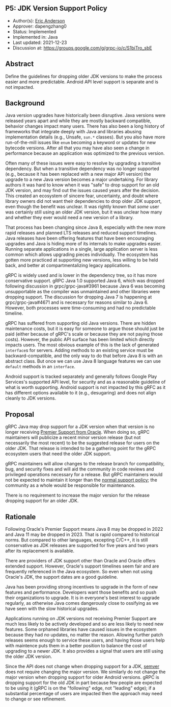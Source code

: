 P5: JDK Version Support Policy
----
* Author(s): [Eric Anderson](https://github.com/ejona86)
* Approver: dapengzhang0
* Status: Implemented
* Implemented in: Java
* Last updated: 2021-12-23
* Discussion at: https://groups.google.com/g/grpc-io/c/S1biTro_sbE

## Abstract

Define the guidelines for dropping older JDK versions to make the process easier
and more predictable. Android API level support is separate and is not impacted.

## Background

Java version upgrades have historically been disruptive. Java versions were
released years apart and while they are mostly backward compatible, behavior
changes impact many users. There has also been a long history of frameworks that
integrate deeply with Java and libraries abusing implementation details (e.g.,
Unsafe, `sun.*` classes). But you also have more run-of-the-mill issues like
`enum` becoming a keyword or updates for new bytecode versions. After all that
you may have also seen a change in performance because an application was
optimized to the previous version.

Often many of these issues were easy to resolve by upgrading a transitive
dependency. But when a transitive dependency was no longer supported (e.g.,
because it has been replaced with a new major API version) the upgrade to a new
Java version becomes a major undertaking. For library authors it was hard to
know when it was "safe" to drop support for an old JDK version, and may find out
the issues caused years after the decision. This created an ecosystem of sincere
fear, uncertainty, and doubt where library owners did not want their
dependencies to drop older JDK support, even though the benefit was unclear. It
was rightly known that _some_ user was certainly still using an older JDK
version, but it was unclear how many and whether they ever would need a new
version of a library.

That process has been changing since Java 8, especially with the new more rapid
releases and planned LTS releases and reduced support timelines. Java releases
have been offering features that have been encouraging upgrades and Java is
hiding more of its internals to make upgrades easier. Running separate
applications in a single, large application server is less common which allows
upgrading pieces individually. The ecosystem has gotten more practiced at
supporting new versions, less willing to be held back, and better at
compartmentalizing legacy applications.

gRPC is widely used and is lower in the dependency tree, so it has more
conservative support. gRPC Java 1.0 supported Java 6, which was dropped
following discussion in grpc/grpc-java#3961 because Java 6 was becoming
unsupportable as the compiler was unmaintained and other libraries were dropping
support. The discussion for dropping Java 7 is happening at grpc/grpc-java#4671
and is necessary for reasons similar to Java 6. However, both processes were
time-consuming and had no predictable timeline.

gRPC has suffered from supporting old Java versions. There are hidden
maintenance costs, but it is easy for someone to argue those should just be paid
(either because of gRPC's scale or because they are not paying those costs).
However, the public API surface has been limited which directly impacts users.
The most obvious example of this is the lack of generated `interface`s for
servers. Adding methods to an existing service must be backward-compatible, and
the only way to do that before Java 8 is with an abstract class. But once we can
use Java 8 language features we can use `default` methods in an `interface`.

Android support is tracked separately and generally follows Google Play
Services's supported API level, for security and as a reasonable guideline of
what is worth supporting. Android support is not impacted by this gRFC as it has
different options available to it (e.g., desugaring) and does not align cleanly
to JDK versions.

## Proposal

gRPC Java may drop support for a JDK version when that version is no longer
receiving [Premier Support from Oracle][Oracle Java support]. When doing so,
gRPC maintainers will publicize a recent minor version release (but not
necessarily the most recent) to be the suggested release for users on the older
JDK. That release is intended to be a gathering point for the gRPC ecosystem
users that need the older JDK support.

gRPC maintainers will allow changes to the release branch for compatibility,
bug, and security fixes and will aid the community in code reviews and
privileged operations necessary for a release. But gRPC maintainers would not be
expected to maintain it longer than the [normal support policy][gRPC support
policy]; the community as a whole would be responsible for maintenance.

There is no requirement to increase the major version for the release dropping
support for an older JDK.

[Oracle Java support]: https://www.oracle.com/java/technologies/java-se-support-roadmap.html
[gRPC support policy]: https://grpc.io/docs/what-is-grpc/faq/#how-long-are-grpc-releases-supported-for

## Rationale

Following Oracle's Premier Support means Java 8 may be dropped in 2022 and
Java 11 may be dropped in 2023. That is rapid compared to historical norms. But
compared to other languages, excepting C/C++, it is still conservative as JDK
releases are supported for five years and two years after its replacement is
available.

There are providers of JDK support other than Oracle and Oracle offers extended
support. However, Oracle's support timelines seem fair and are frequently
referenced in the Java ecosystem. So even when not using Oracle's JDK, the
support dates are a good guideline.

Java has been providing strong incentives to upgrade in the form of new features
and performance. Developers want those benefits and so push their organizations
to upgrade. It is in everyone's best interest to upgrade regularly, as otherwise
Java comes dangerously close to ossifying as we have seen with the slow
historical upgrades.

Applications running on JDK versions not receiving Premier Support are much less
likely to be actively developed and so are less likely to need new features.
Some orphaned libraries have caused issues in the ecosystem because they had
_no_ updates, no matter the reason. Allowing further patch releases seems enough
to service these users, and having those users help with maintence puts them in
a better position to balance the cost of upgrading to a newer JDK. It also
provides a signal that users are still using the older JDK version.

Since the API does not change when dropping support for a JDK, [semver][] does
not require changing the major version. We similarly do not change the major
version when dropping support for older Android versions. gRPC is dropping
support for the old JDK in part because few people are expected to be using it
(gRPC is on the "following" edge, not "leading" edge); if a substantial
percentage of users are impacted then the approach may need to change or see
refinement.

[semver]: https://semver.org/spec/v2.0.0.html
